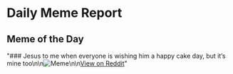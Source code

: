 # Daily Meme Report

## Meme of the Day
"### Jesus to me when everyone is wishing him a happy cake day, but it’s mine too\n\n![Meme](https://i.redd.it/i2r1s3f6y19e1.gif)\n\n[View on Reddit](https://redd.it/1hm80tv)"
